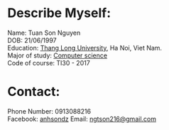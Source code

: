 # Describe Myself:  
Name: Tuan Son Nguyen  
DOB: 21/06/1997  
Education: [Thang Long University](http://www.thanglong.edu.vn), Ha Noi, Viet Nam.  
Major of study: [Computer science](http://thanglong.edu.vn/khoa-bo-mon/khoa-toan-tin/b-mon-tin/gt-bmtin/1203-gioi-thieu-bo-mon-tin-hoc)  
Code of course: TI30 - 2017  

# Contact:  
Phone Number: 0913088216  
Facebook: [anhsondz](fb.com/socdownny)
Email: ngtson216@gmail.com  